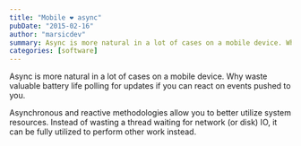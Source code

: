 ```yaml
---
title: "Mobile ❤ async"
pubDate: "2015-02-16"
author: "marsicdev"
summary: Async is more natural in a lot of cases on a mobile device. Why waste valuable battery life polling for updates if you can react on events pushed to you.
categories: [software]
---
```


Async is more natural in a lot of cases on a mobile device. Why waste valuable battery life polling for updates if you can react on events pushed to you.

Asynchronous and reactive methodologies allow you to better utilize system resources. Instead of wasting a thread waiting for network (or disk) IO, it can be fully utilized to perform other work instead.
